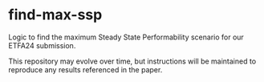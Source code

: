 # find-max-ssp
Logic to find the maximum Steady State Performability scenario for our ETFA24 submission.

This repository may evolve over time, but instructions will be maintained to reproduce any results referenced in the paper.